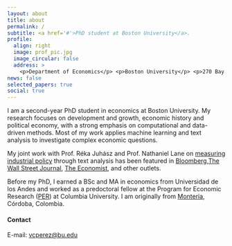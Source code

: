 ```yaml
---
layout: about
title: about
permalink: /
subtitle: <a href='#'>PhD student at Boston University</a>.
profile:
  align: right
  image: prof_pic.jpg
  image_circular: false
  address: >
    <p>Department of Economics</p> <p>Boston University</p> <p>270 Bay State Road</p> <p>Boston, MA.</p>
news: false
selected_papers: true
social: true
---
```


I am a second-year PhD student in economics at Boston University. My research focuses on development and growth, economic history and political economy, with a strong emphasis on computational and data-driven methods. Most of my work applies machine learning and text analysis to investigate complex economic questions.

My joint work with Prof. Réka Juhász and Prof. Nathaniel Lane on <a href="https://papers.ssrn.com/sol3/Papers.cfm?abstract_id=4198209">measuring industrial policy</a> through text analysis has been featured in <a href="https://www.bloomberg.com/news/features/2023-07-25/global-subsidy-wars-force-us-allies-to-pay-up-for-chips-evs?in_source=embedded-checkout-banner">Bloomberg</a>,<a href="https://www.wsj.com/articles/this-part-of-bidenomics-needs-more-economics-2cea1641">The Wall Street Journal</a>, <a href="https://www.economist.com/special-report/2023/10/02/governments-across-the-world-are-discovering-homeland-economics">The Economist</a>, and other outlets.

Before my PhD, I earned a BSc and MA in economics from Universidad de los Andes and worked as a predoctoral fellow at the Program for Economic Research (<a href="https://econ.columbia.edu/per/">PER</a>) at Columbia University. I am originally from <a href="https://en.wikipedia.org/wiki/Monteria"> Montería</a>, Córdoba, Colombia.

#### **Contact**

E-mail: <a href="mailto:vcperez@bu.edu">vcperez@bu.edu</a>



<!-- Put your address / P.O. box / other info right below your picture. You can also disable any these elements by editing `profile` property of the YAML header of your `_pages/about.md`. Edit `_bibliography/papers.bib` and Jekyll will render your [publications page](/al-folio/publications/) automatically. Link to your social media connections, too. This theme is set up to use [Font Awesome icons](http://fortawesome.github.io/Font-Awesome/) and [Academicons](https://jpswalsh.github.io/academicons/), like the ones below. Add your Facebook, Twitter, LinkedIn, Google Scholar, or just disable all of them. -->
